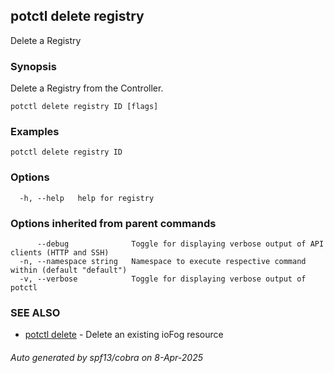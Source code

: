## potctl delete registry

Delete a Registry

### Synopsis

Delete a Registry from the Controller.

```
potctl delete registry ID [flags]
```

### Examples

```
potctl delete registry ID
```

### Options

```
  -h, --help   help for registry
```

### Options inherited from parent commands

```
      --debug              Toggle for displaying verbose output of API clients (HTTP and SSH)
  -n, --namespace string   Namespace to execute respective command within (default "default")
  -v, --verbose            Toggle for displaying verbose output of potctl
```

### SEE ALSO

* [potctl delete](potctl_delete.md)	 - Delete an existing ioFog resource

###### Auto generated by spf13/cobra on 8-Apr-2025
